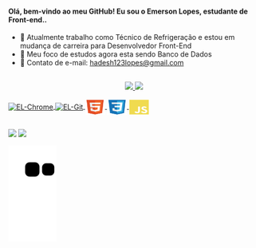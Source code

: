 #### Olá, bem-vindo ao meu GitHub! Eu sou o Emerson Lopes, estudante de Front-end..

- 🔭 Atualmente trabalho como Técnico de Refrigeração e estou em mudança de carreira para Desenvolvedor Front-End
- 🌱 Meu foco de estudos agora esta sendo Banco de Dados
- 👯 Contato de e-mail: hadesh123lopes@gmail.com

## 
<div align="center">

  <a href="https://github.com/emerson-lopes">
  <img height="150em" src="https://github-readme-stats.vercel.app/api?username=emerson-lopes&show_icons=true&theme=github_dark&include_all_commits=true&count_private=true"/>
  <img height="150em" src="https://github-readme-stats.vercel.app/api/top-langs/?username=emerson-lopes&layout=compact&langs_count=8&theme=github_dark"/>
  
</div>

<div style="display: inline_block"><br>

  <img align="center" alt="EL-Chrome" height="30" width="40" src="https://cdn.jsdelivr.net/gh/devicons/devicon/icons/chrome/chrome-original.svg">
  <img align="center" alt="EL-Git" height="30" width="40" src="https://cdn.jsdelivr.net/gh/devicons/devicon/icons/git/git-original.svg">
  <img align="center" alt="EL-HTML" height="30" width="40" src="https://raw.githubusercontent.com/devicons/devicon/master/icons/html5/html5-original.svg">
  <img align="center" alt="EL-CSS" height="30" width="40" src="https://raw.githubusercontent.com/devicons/devicon/master/icons/css3/css3-original.svg">
  <img align="center" alt="EL-Js" height="30" width="40" src="https://raw.githubusercontent.com/devicons/devicon/master/icons/javascript/javascript-plain.svg">
  
</div>
  
  ##
 
<div> 
  <a href = "mailto:hadesh123lopes@gmail.com"><img src="https://img.shields.io/badge/-Gmail-%23333?style=for-the-badge&logo=gmail&logoColor=white" target="_blank"></a>
  <a href="https://www.linkedin.com/in/emerson-o-lopes" target="_blank"><img src="https://img.shields.io/badge/-LinkedIn-%230077B5?style=for-the-badge&logo=linkedin&logoColor=white" target="_blank"></a> 
 
  ![Snake animation](https://github.com/emerson-lopes/emerson-lopes/blob/output/github-contribution-grid-snake.svg)
 
</div>
